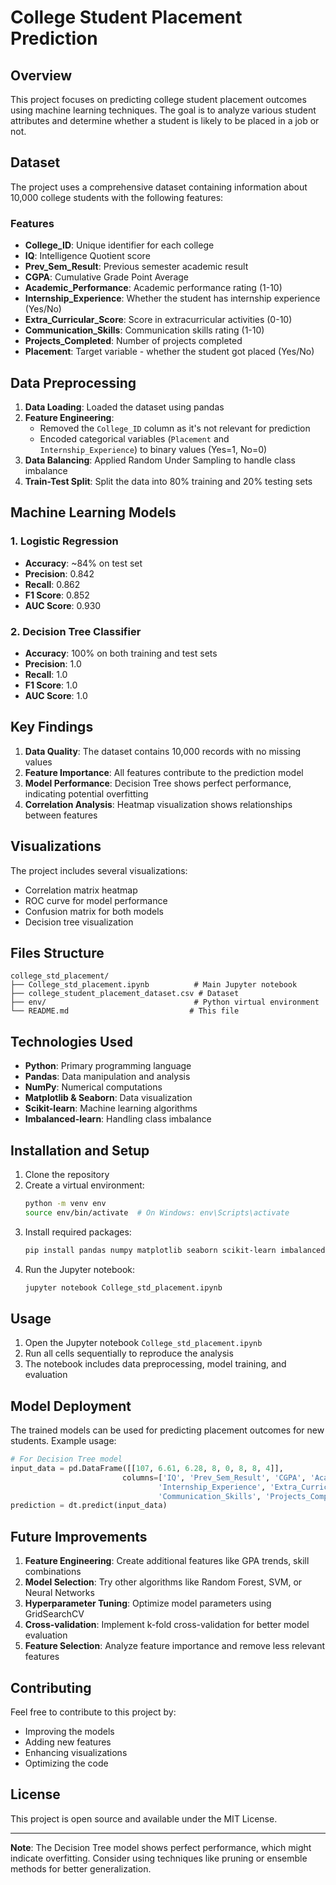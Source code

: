 # College Student Placement Prediction

## Overview

This project focuses on predicting college student placement outcomes using machine learning techniques. The goal is to analyze various student attributes and determine whether a student is likely to be placed in a job or not.

## Dataset

The project uses a comprehensive dataset containing information about 10,000 college students with the following features:

### Features
- **College_ID**: Unique identifier for each college
- **IQ**: Intelligence Quotient score
- **Prev_Sem_Result**: Previous semester academic result
- **CGPA**: Cumulative Grade Point Average
- **Academic_Performance**: Academic performance rating (1-10)
- **Internship_Experience**: Whether the student has internship experience (Yes/No)
- **Extra_Curricular_Score**: Score in extracurricular activities (0-10)
- **Communication_Skills**: Communication skills rating (1-10)
- **Projects_Completed**: Number of projects completed
- **Placement**: Target variable - whether the student got placed (Yes/No)

## Data Preprocessing

1. **Data Loading**: Loaded the dataset using pandas
2. **Feature Engineering**: 
   - Removed the `College_ID` column as it's not relevant for prediction
   - Encoded categorical variables (`Placement` and `Internship_Experience`) to binary values (Yes=1, No=0)
3. **Data Balancing**: Applied Random Under Sampling to handle class imbalance
4. **Train-Test Split**: Split the data into 80% training and 20% testing sets

## Machine Learning Models

### 1. Logistic Regression
- **Accuracy**: ~84% on test set
- **Precision**: 0.842
- **Recall**: 0.862
- **F1 Score**: 0.852
- **AUC Score**: 0.930

### 2. Decision Tree Classifier
- **Accuracy**: 100% on both training and test sets
- **Precision**: 1.0
- **Recall**: 1.0
- **F1 Score**: 1.0
- **AUC Score**: 1.0

## Key Findings

1. **Data Quality**: The dataset contains 10,000 records with no missing values
2. **Feature Importance**: All features contribute to the prediction model
3. **Model Performance**: Decision Tree shows perfect performance, indicating potential overfitting
4. **Correlation Analysis**: Heatmap visualization shows relationships between features

## Visualizations

The project includes several visualizations:
- Correlation matrix heatmap
- ROC curve for model performance
- Confusion matrix for both models
- Decision tree visualization

## Files Structure

```
college_std_placement/
├── College_std_placement.ipynb          # Main Jupyter notebook
├── college_student_placement_dataset.csv # Dataset
├── env/                                 # Python virtual environment
└── README.md                           # This file
```

## Technologies Used

- **Python**: Primary programming language
- **Pandas**: Data manipulation and analysis
- **NumPy**: Numerical computations
- **Matplotlib & Seaborn**: Data visualization
- **Scikit-learn**: Machine learning algorithms
- **Imbalanced-learn**: Handling class imbalance

## Installation and Setup

1. Clone the repository
2. Create a virtual environment:
   ```bash
   python -m venv env
   source env/bin/activate  # On Windows: env\Scripts\activate
   ```
3. Install required packages:
   ```bash
   pip install pandas numpy matplotlib seaborn scikit-learn imbalanced-learn
   ```
4. Run the Jupyter notebook:
   ```bash
   jupyter notebook College_std_placement.ipynb
   ```

## Usage

1. Open the Jupyter notebook `College_std_placement.ipynb`
2. Run all cells sequentially to reproduce the analysis
3. The notebook includes data preprocessing, model training, and evaluation

## Model Deployment

The trained models can be used for predicting placement outcomes for new students. Example usage:

```python
# For Decision Tree model
input_data = pd.DataFrame([[107, 6.61, 6.28, 8, 0, 8, 8, 4]], 
                         columns=['IQ', 'Prev_Sem_Result', 'CGPA', 'Academic_Performance', 
                                 'Internship_Experience', 'Extra_Curricular_Score', 
                                 'Communication_Skills', 'Projects_Completed'])
prediction = dt.predict(input_data)
```

## Future Improvements

1. **Feature Engineering**: Create additional features like GPA trends, skill combinations
2. **Model Selection**: Try other algorithms like Random Forest, SVM, or Neural Networks
3. **Hyperparameter Tuning**: Optimize model parameters using GridSearchCV
4. **Cross-validation**: Implement k-fold cross-validation for better model evaluation
5. **Feature Selection**: Analyze feature importance and remove less relevant features

## Contributing

Feel free to contribute to this project by:
- Improving the models
- Adding new features
- Enhancing visualizations
- Optimizing the code

## License

This project is open source and available under the MIT License.

---

**Note**: The Decision Tree model shows perfect performance, which might indicate overfitting. Consider using techniques like pruning or ensemble methods for better generalization. 